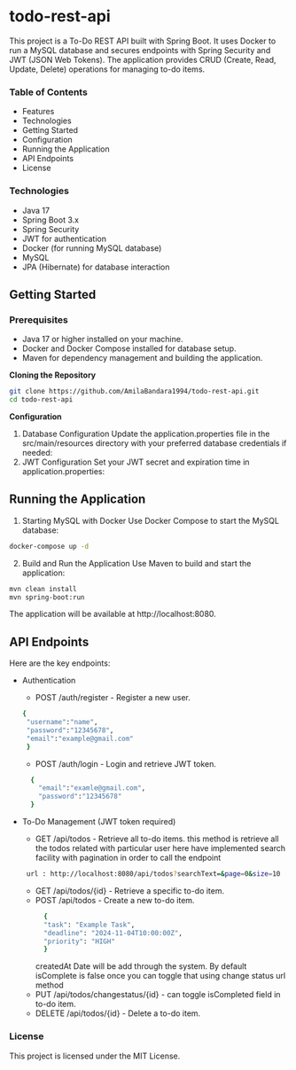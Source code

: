 # todo-rest-api
This project is a To-Do REST API built with Spring Boot. It uses Docker to run a MySQL database and secures endpoints with Spring Security and JWT (JSON Web Tokens). The application provides CRUD (Create, Read, Update, Delete) operations for managing to-do items.





### Table of Contents
* Features
* Technologies
*  Getting Started
* Configuration
*  Running the Application
*  API Endpoints
*  License

### Technologies

* Java 17
* Spring Boot 3.x
* Spring Security
* JWT for authentication
* Docker (for running MySQL database)
* MySQL
* JPA (Hibernate) for database interaction

## Getting Started

### Prerequisites
* Java 17 or higher installed on your machine.
* Docker and Docker Compose installed for database setup.
* Maven for dependency management and building the application.

**Cloning the Repository**

```bash
git clone https://github.com/AmilaBandara1994/todo-rest-api.git
cd todo-rest-api
```
**Configuration**
1. Database Configuration
   Update the application.properties file in the src/main/resources directory with your preferred database credentials if needed:
2. JWT Configuration
   Set your JWT secret and expiration time in application.properties:


## Running the Application
1. Starting MySQL with Docker
Use Docker Compose to start the MySQL database:

```bash
docker-compose up -d
```
2. Build and Run the Application
Use Maven to build and start the application:

```bash
mvn clean install
mvn spring-boot:run
```
The application will be available at http://localhost:8080.

## API Endpoints
Here are the key endpoints:

* Authentication

    * POST /auth/register - Register a new user.
     ```bash
    {
      "username":"name",
      "password":"12345678",
      "email":"example@gmail.com"
      }
     ```

    * POST /auth/login - Login and retrieve JWT token.
    ```bash
      {
        "email":"examle@gmail.com",
        "password":"12345678"
      }
    ```

* To-Do Management (JWT token required)

  * GET /api/todos - Retrieve all to-do items. this method is retrieve all the todos related with particular user
  here have implemented search facility with pagination in order to call the endpoint 
  ```bash
   url : http://localhost:8080/api/todos?searchText=&page=0&size=10
  ```
  * GET /api/todos/{id} - Retrieve a specific to-do item.
  * POST /api/todos - Create a new to-do item.
    ```bash
      {
      "task": "Example Task",
      "deadline": "2024-11-04T10:00:00Z",
      "priority": "HIGH"
      }
    ```
    createdAt Date will be add through the system. By default isComplete is false once you can toggle that using change status url method
  * PUT /api/todos/changestatus/{id} - can toggle isCompleted field in to-do item.
  * DELETE /api/todos/{id} - Delete a to-do item.
  
### License
  This project is licensed under the MIT License.